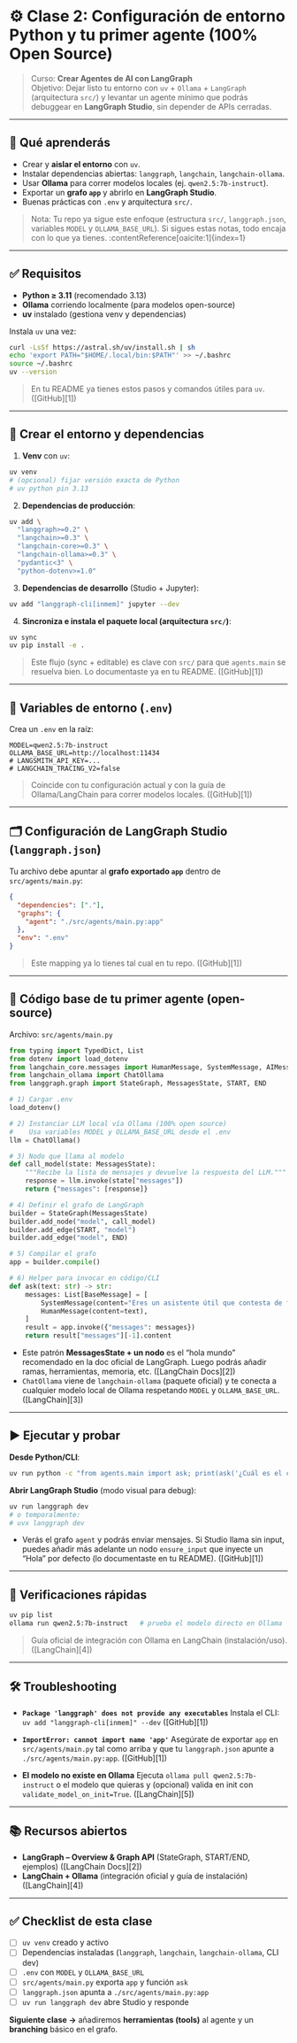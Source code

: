 # ⚙️ Clase 2: Configuración de entorno Python y tu primer agente (100% Open Source)

> Curso: **Crear Agentes de AI con LangGraph**  
> Objetivo: Dejar listo tu entorno con `uv` + `Ollama` + `LangGraph` (arquitectura `src/`) y levantar un agente mínimo que podrás debuggear en **LangGraph Studio**, sin depender de APIs cerradas.

---

## 🧩 Qué aprenderás
- Crear y **aislar el entorno** con `uv`.
- Instalar dependencias abiertas: `langgraph`, `langchain`, `langchain-ollama`.
- Usar **Ollama** para correr modelos locales (ej. `qwen2.5:7b-instruct`).
- Exportar un **grafo `app`** y abrirlo en **LangGraph Studio**.
- Buenas prácticas con `.env` y arquitectura `src/`.

> Nota: Tu repo ya sigue este enfoque (estructura `src/`, `langgraph.json`, variables `MODEL` y `OLLAMA_BASE_URL`). Si sigues estas notas, todo encaja con lo que ya tienes. :contentReference[oaicite:1]{index=1}

---

## ✅ Requisitos
- **Python ≥ 3.11** (recomendado 3.13)
- **Ollama** corriendo localmente (para modelos open-source)
- **uv** instalado (gestiona venv y dependencias)

Instala `uv` una vez:

```bash
curl -LsSf https://astral.sh/uv/install.sh | sh
echo 'export PATH="$HOME/.local/bin:$PATH"' >> ~/.bashrc
source ~/.bashrc
uv --version
````

> En tu README ya tienes estos pasos y comandos útiles para `uv`. ([GitHub][1])

---

## 🧱 Crear el entorno y dependencias

1. **Venv** con `uv`:

```bash
uv venv
# (opcional) fijar versión exacta de Python
# uv python pin 3.13
```

2. **Dependencias de producción**:

```bash
uv add \
  "langgraph>=0.2" \
  "langchain>=0.3" \
  "langchain-core>=0.3" \
  "langchain-ollama>=0.3" \
  "pydantic<3" \
  "python-dotenv>=1.0"
```

3. **Dependencias de desarrollo** (Studio + Jupyter):

```bash
uv add "langgraph-cli[inmem]" jupyter --dev
```

4. **Sincroniza e instala el paquete local (arquitectura `src/`)**:

```bash
uv sync
uv pip install -e .
```

> Este flujo (sync + editable) es clave con `src/` para que `agents.main` se resuelva bien. Lo documentaste ya en tu README. ([GitHub][1])

---

## 🔑 Variables de entorno (`.env`)

Crea un `.env` en la raíz:

```env
MODEL=qwen2.5:7b-instruct
OLLAMA_BASE_URL=http://localhost:11434
# LANGSMITH_API_KEY=...
# LANGCHAIN_TRACING_V2=false
```

> Coincide con tu configuración actual y con la guía de Ollama/LangChain para correr modelos locales. ([GitHub][1])

---

## 🗂️ Configuración de LangGraph Studio (`langgraph.json`)

Tu archivo debe apuntar al **grafo exportado `app`** dentro de `src/agents/main.py`:

```json
{
  "dependencies": ["."],
  "graphs": {
    "agent": "./src/agents/main.py:app"
  },
  "env": ".env"
}
```

> Este mapping ya lo tienes tal cual en tu repo. ([GitHub][1])

---

## 🤖 Código base de tu primer agente (open-source)

Archivo: `src/agents/main.py`

```python
from typing import TypedDict, List
from dotenv import load_dotenv
from langchain_core.messages import HumanMessage, SystemMessage, AIMessage, BaseMessage
from langchain_ollama import ChatOllama
from langgraph.graph import StateGraph, MessagesState, START, END

# 1) Cargar .env
load_dotenv()

# 2) Instanciar LLM local vía Ollama (100% open source)
#    Usa variables MODEL y OLLAMA_BASE_URL desde el .env
llm = ChatOllama()

# 3) Nodo que llama al modelo
def call_model(state: MessagesState):
    """Recibe la lista de mensajes y devuelve la respuesta del LLM."""
    response = llm.invoke(state["messages"])
    return {"messages": [response]}

# 4) Definir el grafo de LangGraph
builder = StateGraph(MessagesState)
builder.add_node("model", call_model)
builder.add_edge(START, "model")
builder.add_edge("model", END)

# 5) Compilar el grafo
app = builder.compile()

# 6) Helper para invocar en código/CLI
def ask(text: str) -> str:
    messages: List[BaseMessage] = [
        SystemMessage(content="Eres un asistente útil que contesta de forma breve y clara."),
        HumanMessage(content=text),
    ]
    result = app.invoke({"messages": messages})
    return result["messages"][-1].content
```

* Este patrón **MessagesState + un nodo** es el “hola mundo” recomendado en la doc oficial de LangGraph. Luego podrás añadir ramas, herramientas, memoria, etc. ([LangChain Docs][2])
* `ChatOllama` viene de `langchain-ollama` (paquete oficial) y te conecta a cualquier modelo local de Ollama respetando `MODEL` y `OLLAMA_BASE_URL`. ([LangChain][3])

---

## ▶️ Ejecutar y probar

**Desde Python/CLI**:

```bash
uv run python -c "from agents.main import ask; print(ask('¿Cuál es el clima en Bogotá?'))"
```

**Abrir LangGraph Studio** (modo visual para debug):

```bash
uv run langgraph dev
# o temporalmente:
# uvx langgraph dev
```

* Verás el grafo `agent` y podrás enviar mensajes. Si Studio llama sin input, puedes añadir más adelante un nodo `ensure_input` que inyecte un “Hola” por defecto (lo documentaste en tu README). ([GitHub][1])

---

## 🧪 Verificaciones rápidas

```bash
uv pip list
ollama run qwen2.5:7b-instruct   # prueba el modelo directo en Ollama
```

> Guía oficial de integración con Ollama en LangChain (instalación/uso). ([LangChain][4])

---

## 🛠️ Troubleshooting

* **`Package 'langgraph' does not provide any executables`**
  Instala el CLI:
  `uv add "langgraph-cli[inmem]" --dev`  ([GitHub][1])

* **`ImportError: cannot import name 'app'`**
  Asegúrate de exportar `app` en `src/agents/main.py` tal como arriba y que tu `langgraph.json` apunte a `./src/agents/main.py:app`. ([GitHub][1])

* **El modelo no existe en Ollama**
  Ejecuta `ollama pull qwen2.5:7b-instruct` o el modelo que quieras y (opcional) valida en init con `validate_model_on_init=True`. ([LangChain][5])

---

## 📚 Recursos abiertos

* **LangGraph – Overview & Graph API** (StateGraph, START/END, ejemplos) ([LangChain Docs][2])
* **LangChain + Ollama** (integración oficial y guía de instalación) ([LangChain][4])

---

## ✅ Checklist de esta clase

* [ ] `uv venv` creado y activo
* [ ] Dependencias instaladas (`langgraph`, `langchain`, `langchain-ollama`, CLI dev)
* [ ] `.env` con `MODEL` y `OLLAMA_BASE_URL`
* [ ] `src/agents/main.py` exporta `app` y función `ask`
* [ ] `langgraph.json` apunta a `./src/agents/main.py:app`
* [ ] `uv run langgraph dev` abre Studio y responde

**Siguiente clase →** añadiremos **herramientas (tools)** al agente y un **branching** básico en el grafo.

